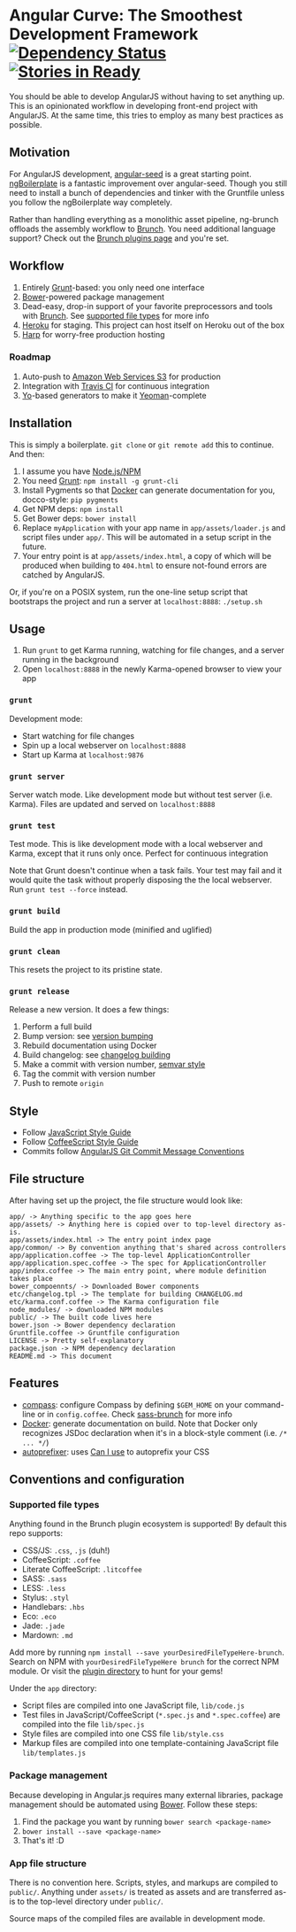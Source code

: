 # Angular Curve: The Smoothest Development Framework <br/>[![Dependency Status](https://david-dm.org/kenhkan/ng-harp-brunch.png)](https://david-dm.org/kenhkan/ng-harp-brunch) [![Stories in Ready](https://badge.waffle.io/kenhkan/ng-harp-brunch.png)](http://waffle.io/kenhkan/ng-harp-brunch)

You should be able to develop AngularJS without having to set anything up. This
is an opinionated workflow in developing front-end project with AngularJS. At
the same time, this tries to employ as many best practices as possible.


## Motivation

For AngularJS development,
[angular-seed](https://github.com/angular/angular-seed) is a great starting
point. [ngBoilerplate](https://github.com/ngbp/ng-boilerplate) is a fantastic
improvement over angular-seed. Though you still need to install a bunch of
dependencies and tinker with the Gruntfile unless you follow the ngBoilerplate
way completely.

Rather than handling everything as a monolithic asset pipeline, ng-brunch
offloads the assembly workflow to [Brunch](http://brunch.io/). You need
additional language support? Check out the [Brunch plugins
page](https://github.com/brunch/brunch/wiki/Plugins) and you're set.


## Workflow

1. Entirely [Grunt](http://gruntjs.com/)-based: you only need one interface
2. [Bower](http://bower.io/)-powered package management
3. Dead-easy, drop-in support of your favorite preprocessors and tools with
   [Brunch](http://brunch.io/). See [supported file types](#supportedfiletypes)
   for more info
4. [Heroku](https://www.heroku.com) for staging. This project can host itself
   on Heroku out of the box
5. [Harp](https://www.harp.io/) for worry-free production hosting

### Roadmap

1. Auto-push to [Amazon Web Services S3](http://aws.amazon.com/s3/) for
   production
2. Integration with [Travis CI](http://travis-ci.com/) for continuous
   integration
3. [Yo](https://github.com/yeoman/yo)-based generators to make it
   [Yeoman](http://yeoman.io/)-complete


## Installation

This is simply a boilerplate. `git clone` or `git remote add` this to continue.
And then:

1. I assume you have [Node.js/NPM](http://nodejs.org/)
2. You need [Grunt](http://gruntjs.com/): `npm install -g grunt-cli`
3. Install Pygments so that [Docker](https://github.com/jbt/docker) can
   generate documentation for you, docco-style: `pip pygments`
4. Get NPM deps: `npm install`
5. Get Bower deps: `bower install`
6. Replace `myApplication` with your app name in `app/assets/loader.js` and
   script files under `app/`. This will be automated in a setup script in the
   future.
7. Your entry point is at `app/assets/index.html`, a copy of which will be
   produced when building to `404.html` to ensure not-found errors are catched by
   AngularJS.

Or, if you're on a POSIX system, run the one-line setup script that bootstraps
the project and run a server at `localhost:8888`: `./setup.sh`


## Usage

1. Run `grunt` to get Karma running, watching for file changes, and a server
   running in the background
2. Open `localhost:8888` in the newly Karma-opened browser to view your app

### `grunt`

Development mode:

* Start watching for file changes
* Spin up a local webserver on `localhost:8888`
* Start up Karma at `localhost:9876`

### `grunt server`

Server watch mode. Like development mode but without test server (i.e.
Karma). Files are updated and served on `localhost:8888`

### `grunt test`

Test mode. This is like development mode with a local webserver and Karma,
except that it runs only once. Perfect for continuous integration

Note that Grunt doesn't continue when a task fails. Your test may fail and it
would quite the task without properly disposing the the local webserver. Run
`grunt test --force` instead.

### `grunt build`

Build the app in production mode (minified and uglified)

### `grunt clean`

This resets the project to its pristine state.

### `grunt release`

Release a new version. It does a few things:

1. Perform a full build
2. Bump version: see [version bumping](https://github.com/vojtajina/grunt-bump)
3. Rebuild documentation using Docker
4. Build changelog: see [changelog
   building](https://github.com/btford/grunt-conventional-changelog)
5. Make a commit with version number, [semvar style](http://semver.org/)
6. Tag the commit with version number
7. Push to remote `origin`


## Style

* Follow [JavaScript Style
  Guide](http://google-styleguide.googlecode.com/svn/trunk/javascriptguide.xml)
* Follow [CoffeeScript Style
  Guide](https://github.com/polarmobile/coffeescript-style-guide)
* Commits follow [AngularJS Git Commit Message
  Conventions](https://docs.google.com/document/d/1QrDFcIiPjSLDn3EL15IJygNPiHORgU1_OOAqWjiDU5Y)


## File structure

After having set up the project, the file structure would look like:

    app/ -> Anything specific to the app goes here
    app/assets/ -> Anything here is copied over to top-level directory as-is.
    app/assets/index.html -> The entry point index page
    app/common/ -> By convention anything that's shared across controllers
    app/application.coffee -> The top-level ApplicationController
    app/application.spec.coffee -> The spec for ApplicationController
    app/index.coffee -> The main entry point, where module definition takes place
    bower_compoennts/ -> Downloaded Bower components
    etc/changelog.tpl -> The template for building CHANGELOG.md
    etc/karma.conf.coffee -> The Karma configuration file
    node_modules/ -> downloaded NPM modules
    public/ -> The built code lives here
    bower.json -> Bower dependency declaration
    Gruntfile.coffee -> Gruntfile configuration
    LICENSE -> Pretty self-explanatory
    package.json -> NPM dependency declaration
    README.md -> This document


## Features

* [compass](http://compass-style.org/): configure Compass by defining
  `$GEM_HOME` on your command-line or in `config.coffee`. Check
  [sass-brunch](https://github.com/brunch/sass-brunch#options) for more info
* [Docker](http://jbt.github.io/docker/): generate documentation on build. Note
  that Docker only recognizes JSDoc declaration when it's in a block-style
  comment (i.e. `/* ... */`)
* [autoprefixer](https://github.com/lydell/autoprefixer): uses [Can I
  use](http://caniuse.com) to autoprefix your CSS


## Conventions and configuration

### Supported file types

Anything found in the Brunch plugin ecosystem is supported! By default this
repo supports:

* CSS/JS: `.css`, `.js` (duh!)
* CoffeeScript: `.coffee`
* Literate CoffeeScript: `.litcoffee`
* SASS: `.sass`
* LESS: `.less`
* Stylus: `.styl`
* Handlebars: `.hbs`
* Eco: `.eco`
* Jade: `.jade`
* Mardown: `.md`

Add more by running `npm install --save yourDesiredFileTypeHere-brunch`.
Search on NPM with `yourDesiredFileTypeHere brunch` for the correct NPM module.
Or visit the [plugin directory](https://github.com/brunch/brunch/wiki/Plugins)
to hunt for your gems!

Under the `app` directory:

* Script files are compiled into one JavaScript file, `lib/code.js`
* Test files in JavaScript/CoffeeScript (`*.spec.js` and `*.spec.coffee`) are
  compiled into the file `lib/spec.js`
* Style files are compiled into one CSS file `lib/style.css`
* Markup files are compiled into one template-containing JavaScript file
  `lib/templates.js`

### Package management

Because developing in Angular.js requires many external libraries, package
management should be automated using [Bower](http://bower.io/). Follow these
steps:

1. Find the package you want by running `bower search <package-name>`
2. `bower install --save <package-name>`
3. That's it! :D

### App file structure

There is no convention here. Scripts, styles, and markups are compiled to
`public/`. Anything under `assets/` is treated as assets and are transferred
as-is to the top-level directory under `public/`.

Source maps of the compiled files are available in development mode.
